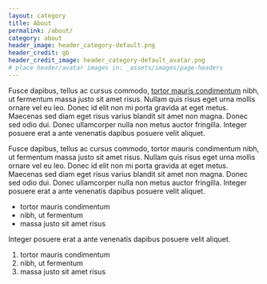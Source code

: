 ```yaml
---
layout: category
title: About
permalink: /about/
category: about
header_image: header_category-default.png
header_credit: gb
header_credit_image: header_category-default_avatar.png
# place header/avatar images in: _assets/images/page-headers
---
```

Fusce dapibus, tellus ac cursus commodo, [tortor mauris condimentum](https://ello.co) nibh, ut fermentum massa justo sit amet risus. Nullam quis risus eget urna mollis ornare vel eu leo. Donec id elit non mi porta gravida at eget metus. Maecenas sed diam eget risus varius blandit sit amet non magna. Donec sed odio dui. Donec ullamcorper nulla non metus auctor fringilla. Integer posuere erat a ante venenatis dapibus posuere velit aliquet.

Fusce dapibus, tellus ac cursus commodo, tortor mauris condimentum nibh, ut fermentum massa justo sit amet risus. Nullam quis risus eget urna mollis ornare vel eu leo. Donec id elit non mi porta gravida at eget metus. Maecenas sed diam eget risus varius blandit sit amet non magna. Donec sed odio dui. Donec ullamcorper nulla non metus auctor fringilla. Integer posuere erat a ante venenatis dapibus posuere velit aliquet.

* tortor mauris condimentum
* nibh, ut fermentum
* massa justo sit amet risus

Integer posuere erat a ante venenatis dapibus posuere velit aliquet.

1. tortor mauris condimentum
1. nibh, ut fermentum
1. massa justo sit amet risus
